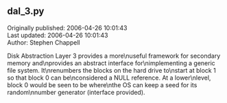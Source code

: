 ## dal_3.py  
Originally published: 2006-04-26 10:01:43  
Last updated: 2006-04-26 10:01:43  
Author: Stephen Chappell  
  
Disk Abstraction Layer 3 provides a more\nuseful framework for secondary memory and\nprovides an abstract interface for\nimplementing a generic file system. It\nrenumbers the blocks on the hard drive to\nstart at block 1 so that block 0 can be\nconsidered a NULL reference. At a lower\nlevel, block 0 would be seen to be where\nthe OS can keep a seed for its random\nnumber generator (interface provided).